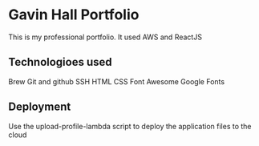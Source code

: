 # Gavin Hall Portfolio

This is my professional portfolio. It used AWS and ReactJS

## Technologioes used

Brew
Git and github
SSH
HTML
CSS
Font Awesome
Google Fonts

## Deployment

Use the upload-profile-lambda script to deploy the application files to the cloud
